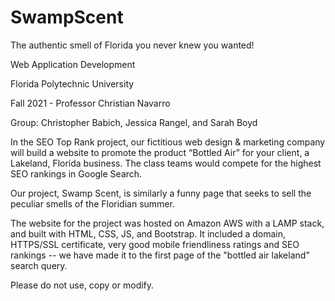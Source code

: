 # SwampScent
The authentic smell of Florida you never knew you wanted!

Web Application Development

Florida Polytechnic University

Fall 2021 - Professor Christian Navarro

Group: Christopher Babich, Jessica Rangel, and Sarah Boyd

In the SEO Top Rank project, our fictitious web design & marketing company will build a website to promote the product “Bottled Air” for your client, a Lakeland, Florida business. The class teams would compete for the highest SEO rankings in Google Search.

Our project, Swamp Scent, is similarly a funny page that seeks to sell the peculiar smells of the Floridian summer.

The website for the project was hosted on Amazon AWS with a LAMP stack, and built with HTML, CSS, JS, and Bootstrap. It included a domain, HTTPS/SSL certificate, very good mobile friendliness ratings and SEO rankings -- we have made it to the first page of the "bottled air lakeland" search query.

Please do not use, copy or modify.
